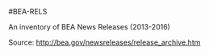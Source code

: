 #BEA-RELS

An inventory of BEA News Releases (2013-2016)

Source: http://bea.gov/newsreleases/release_archive.htm
